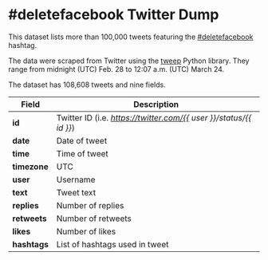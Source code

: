 # #deletefacebook Twitter Dump

This dataset lists more than 100,000 tweets featuring the [#deletefacebook](https://twitter.com/search?q=%23deletefacebook&src=typd) hashtag.   

The data were scraped from Twitter using the [tweep](https://github.com/haccer/tweep) Python library. They range from midnight (UTC) Feb. 28 to 12:07 a.m. (UTC) March 24. 

The dataset has 108,608 tweets and nine fields. 

Field | Description
------------ | ------------- 
**id** | Twitter ID (i.e. *https://twitter.com/{{ user }}/status/{{ id }}*)
**date** | Date of tweet
**time** | Time of tweet
**timezone** | UTC
**user** | Username
**text** | Tweet text
**replies** | Number of replies
**retweets** | Number of retweets
**likes** | Number of likes
**hashtags** | List of hashtags used in tweet